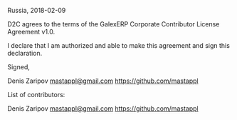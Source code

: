 Russia, 2018-02-09

D2C agrees to the terms of the GalexERP Corporate Contributor License Agreement v1.0.

I declare that I am authorized and able to make this agreement and sign this declaration.

Signed,

Denis Zaripov mastappl@gmail.com https://github.com/mastappl

List of contributors:

Denis Zaripov mastappl@gmail.com https://github.com/mastappl

